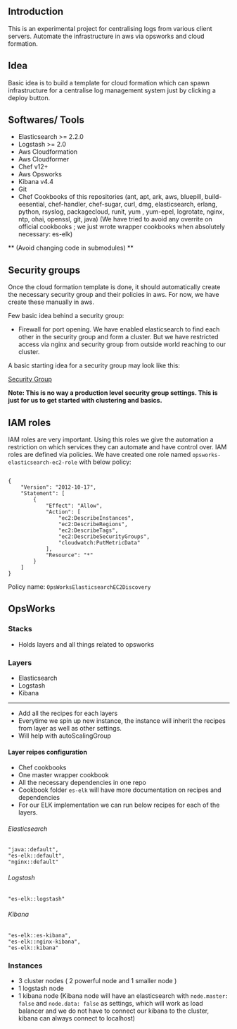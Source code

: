 ## Introduction

This is an experimental project for centralising logs from various client servers. Automate the infrastructure in aws via opsworks and cloud formation.

## Idea

Basic idea is to build a template for cloud formation which can spawn infrastructure for a centralise log management system just by clicking a deploy button.

## Softwares/ Tools

 - Elasticsearch >= 2.2.0
 - Logstash 	 >= 2.0
 - Aws Cloudformation
 - Aws Cloudformer
 - Chef v12+
 - Aws Opsworks
 - Kibana v4.4
 - Git
 - Chef Cookbooks of this repositories (ant, apt, ark, aws, bluepill, build-eesential, chef-handler, chef-sugar, curl, dmg, elasticsearch, erlang, python, rsyslog, packagecloud, runit, yum , yum-epel, logrotate, nginx, ntp, ohai, openssl, git, java) 
 (We have tried to avoid any overrite on official cookbooks ; we just wrote wrapper cookbooks when absolutely necessary: es-elk)

 ** (Avoid changing code in submodules) **

## Security groups

 Once the cloud formation template is done, it should automatically create the necessary security group and their policies in aws. For now, we have create these manually in aws. 

 Few basic idea behind a security group:

 - Firewall for port opening. We have enabled elasticsearch to find each other in the security group and form a cluster. But we have restricted access via nginx and security group from outside world reaching to our cluster.

 A basic starting idea for a security group may look like this:

 [Security Group](/assets/img/security-extension1.png "Basic Security Group")

 
__Note: This is no way a production level security group settings. This is just for us to get started with clustering and basics.__


## IAM roles

IAM roles are very important. Using this roles we give the automation a restriction on which services they can automate and have control over. IAM roles are defined via policies. We have created one role named `opsworks-elasticsearch-ec2-role` with below policy:

```

{
    "Version": "2012-10-17",
    "Statement": [
        {
            "Effect": "Allow",
            "Action": [
                "ec2:DescribeInstances",
                "ec2:DescribeRegions",
                "ec2:DescribeTags",
                "ec2:DescribeSecurityGroups",
                "cloudwatch:PutMetricData"
            ],
            "Resource": "*"
        }
    ]
}

```

Policy name: `OpsWorksElasticsearchEC2Discovery`


## OpsWorks


### Stacks

- Holds layers and all things related to opsworks

### Layers

- Elasticsearch
- Logstash
- Kibana

-------------
- Add all the recipes for each layers
- Everytime we spin up new instance, the instance will inherit the recipes from layer as well as other settings.
- Will help with autoScalingGroup


#### Layer reipes configuration

- Chef cookbooks
- One master wrapper cookbook
- All the necessary dependencies in one repo 
- Cookbook folder `es-elk` will have more documentation on recipes and dependencies
- For our ELK implementation we can run below recipes for each of the layers.

###### Elasticsearch

```
"java::default",
"es-elk::default",
"nginx::default"
```

###### Logstash

```
"es-elk::logstash"

```

###### Kibana

```
"es-elk::es-kibana",
"es-elk::nginx-kibana",
"es-elk::kibana"
```

### Instances

- 3 cluster nodes
( 2 powerful node and 1 smaller node )
- 1 logstash node
- 1 kibana node
(Kibana node will have an elasticsearch with `node.master: false` and `node.data: false` as settings, which will work as load balancer and we do not have to connect our kibana to the cluster, kibana can always connect to localhost)





